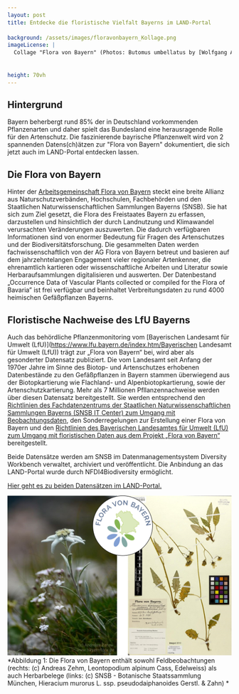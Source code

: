 ```yaml
---
layout: post
title: Entdecke die floristische Vielfalt Bayerns im LAND-Portal

background: /assets/images/floravonbayern_Kollage.png
imageLicense: |
  Collage "Flora von Bayern" (Photos: Butomus umbellatus by [Wolfgang Ahlmer](https://www.gbif.org/occurrence/2811466337), Linum viscosum L.  by [Andreas Zehm](https://www.gbif.org/occurrence/2809908448), Pulsatilla vulgaris Mill. by [Burkhard Biel](https://www.gbif.org/occurrence/2811322414), Gentiana asclepiadea L.  by [Sebastian Hollinger](https://www.gbif.org/occurrence/2811314413), Drosera rotundifolia L. by [Burkhard Biel](https://www.gbif.org/occurrence/2811319390), Tulipa sylvestris subsp. sylvestris by [Burkhard Biel](https://www.gbif.org/occurrence/2811466550))

 
height: 70vh
---
```


## Hintergrund
Bayern beherbergt rund 85% der in Deutschland vorkommenden Pflanzenarten und daher spielt das Bundesland eine herausragende Rolle für den Artenschutz. Die faszinierende bayrische Pflanzenwelt wird von 2 spannenden Datens(ch)ätzen zur "Flora von Bayern" dokumentiert, die sich jetzt auch im LAND-Portal entdecken lassen.
 
## Die Flora von Bayern

Hinter der [Arbeitsgemeinschaft Flora von Bayern](https://web.archive.org/web/20230529093523/https://wiki.bayernflora.de/web/AG_Flora_von_Bayern) steckt eine breite Allianz aus Naturschutzverbänden, Hochschulen, Fachbehörden und den Staatlichen Naturwissenschaftlichen Sammlungen Bayerns (SNSB). Sie hat sich zum Ziel gesetzt, die Flora des Freistaates Bayern zu erfassen, darzustellen und hinsichtlich der durch Landnutzung und Klimawandel verursachten Veränderungen auszuwerten. Die dadurch verfügbaren Informationen sind von enormer Bedeutung für Fragen des Artenschutzes und der Biodiversitätsforschung. Die gesammelten Daten werden fachwissenschaftlich von der AG Flora von Bayern betreut und basieren auf dem jahrzehntelangen Engagement vieler regionaler Artenkenner, die ehrenamtlich kartieren oder wissenschaftliche Arbeiten und Literatur sowie Herbaraufsammlungen digitalisieren und auswerten. Der Datenbestand „Occurrence Data of Vascular Plants collected or compiled for the Flora of Bavaria” ist frei verfügbar und beinhaltet Verbreitungsdaten zu rund 4000 heimischen Gefäßpflanzen Bayerns.

## Floristische Nachweise des LfU Bayerns

Auch das behördliche Pflanzenmonitoring vom [Bayerischen Landesamt für Umwelt (LfU)](https://www.lfu.bayern.de/index.htm/Bayerischen Landesamt für Umwelt (LfU)) trägt zur „Flora von Bayern“ bei, wird aber als gesonderter Datensatz publiziert. Die vom Landesamt seit Anfang der 1970er Jahre im Sinne des Biotop- und Artenschutzes erhobenen Datenbestände zu den Gefäßpflanzen in Bayern stammen überwiegend aus der Biotopkartierung wie Flachland- und Alpenbiotopkartierung, sowie der Artenschutzkartierung. Mehr als 7 Millionen Pfllanzennachweise werden über diesen Datensatz bereitgestellt. Sie werden entsprechend den [Richtlinien des Fachdatenzentrums der Staatlichen Naturwissenschaftlichen Sammlungen Bayerns (SNSB IT Center) zum Umgang mit Beobachtungsdaten](https://web.archive.org/web/20180125192818/http://wiki.bayernflora.de/web/Richtlinien_des_Fachdatenzentrums_der_Staatlichen_Naturwissenschaftlichen_Sammlungen_Bayerns_(SNBS_IT_Center)_zum_Umgang_mit_Beobachtungsdaten), den Sonderregelungen zur Erstellung einer Flora von Bayern und den [Richtlinien des Bayerischen Landesamtes für Umwelt (LfU) zum Umgang mit floristischen Daten aus dem Projekt „Flora von Bayern“](https://web.archive.org/web/20230408091013/http://species-id.net/o/media/4/4b/Flora_von_Bayern_Richtlinien_LfU-ASK-160615_wit.pdf) bereitgestellt.

Beide Datensätze werden am SNSB im Datenmanagementsystem Diversity Workbench verwaltet, archiviert und veröffentlicht. Die Anbindung an das LAND-Portal wurde durch NFDI4Biodiversity ermöglicht.

[Hier geht es zu beiden Datensätzen im LAND-Portal.]({{site.url}}occurrence/search/?datasetKey=64dabd3c-4f34-4520-b9dd-d227a0bf1582&datasetKey=8ea4250e-0ff0-44f8-812e-bffc3b9ba2a4)

![image](/assets/images/floravonbayern_Kollage2.jpg)
*Abbildung 1: Die Flora von Bayern enthält sowohl Feldbeobachtungen (rechts: (c) Andreas Zehm, Leontopodium alpinum Cass, Edelweiss) als auch Herbarbelege (links: (c) SNSB - Botanische Staatssammlung München, Hieracium murorus L. ssp. pseudodaiphanoides Gerstl. & Zahn)
*







